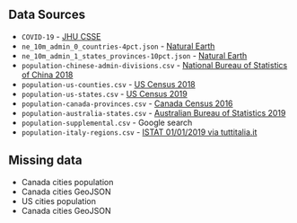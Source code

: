 ## Data Sources

* `COVID-19` - [JHU CSSE](https://github.com/CSSEGISandData/COVID-19)
* `ne_10m_admin_0_countries-4pct.json` - [Natural Earth](https://www.naturalearthdata.com/downloads/10m-cultural-vectors/)
* `ne_10m_admin_1_states_provinces-10pct.json` - [Natural Earth](https://www.naturalearthdata.com/downloads/10m-cultural-vectors/)
* `population-chinese-admin-divisions.csv` - [National Bureau of Statistics of China 2018](http://data.stats.gov.cn/english/easyquery.htm?cn=E0103)
* `population-us-counties.csv` - [US Census 2018](https://www2.census.gov/programs-surveys/popest/tables/2010-2018/counties/totals/)
* `population-us-states.csv` - [US Census 2019](https://www2.census.gov/programs-surveys/popest/tables/2010-2019/state/detail/)
* `population-canada-provinces.csv` - [Canada Census 2016](https://www12.statcan.gc.ca/census-recensement/index-eng.cfm)
* `population-australia-states.csv` - [Australian Bureau of Statistics 2019](https://www.abs.gov.au/AUSSTATS/abs@.nsf/mf/3101.0)
* `population-supplemental.csv` - Google search
* `population-italy-regions.csv` - [ISTAT 01/01/2019 via tuttitalia.it](https://www.tuttitalia.it/regioni/)

## Missing data

* Canada cities population
* Canada cities GeoJSON
* US cities population
* Canada cities GeoJSON
